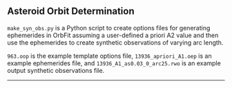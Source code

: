 ## Asteroid Orbit Determination
`make_syn_obs.py` is a Python script to create options files for generating ephemerides in OrbFit assuming a user-defined a priori A2 value 
and then use the ephemerides to create synthetic observations of varying arc length.

`963.oop` is the example template options file, `13936_apriori_A1.oep` is an example ephemerides file, and `13936_A1_as0.03_0_arc25.rwo` is an 
example output synthetic observations file.

-----------------------------------------------------------------------------------------------------------------------------------------

